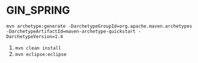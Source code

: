 # GIN_SPRING


```
mvn archetype:generate -DarchetypeGroupId=org.apache.maven.archetypes -DarchetypeArtifactId=maven-archetype-quickstart -DarchetypeVersion=1.4
```


1. `mvn clean install`
2. `mvn eclipse:eclipse`
